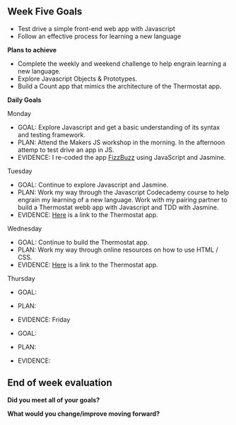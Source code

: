 ## Week Five Goals

- Test drive a simple front-end web app with Javascript
- Follow an effective process for learning a new language

**Plans to achieve**

- Complete the weekly and weekend challenge to help engrain learning a new language.
- Explore Javascript Objects & Prototypes. 
- Build a Count app that mimics the architecture of the Thermostat app.

**Daily Goals**

Monday

- GOAL: Explore Javascript and get a basic understanding of its syntax and testing framework.
- PLAN: Attend the Makers JS workshop in the morning. In the afternoon attemp to test drive an app in JS.
- EVIDENCE: I re-coded the app [FizzBuzz](https://github.com/RichEwin/javabuzz) using JavaScript and Jasmine.

Tuesday

- GOAL: Continue to explore Javascript and Jasmine.
- PLAN: Work my way through the Javascript Codecademy course to help engrain my learning of a new language. Work with my pairing partner to build a Thermostat webb app with Javascript and TDD with Jasmine.
- EVIDENCE: [Here](https://github.com/RichEwin/Thermostat) is a link to the Thermostat app.

Wednesday

- GOAL: Continue to build the Thermostat app.
- PLAN: Work my way through online resources on how to use HTML / CSS.
- EVIDENCE: [Here](https://github.com/RichEwin/Thermostat) is a link to the Thermostat app.

Thursday

- GOAL: 
- PLAN: 
- EVIDENCE: 
Friday

- GOAL: 
- PLAN: 
- EVIDENCE: 

## End of week evaluation 

**Did you meet all of your goals?**


**What would you change/improve moving forward?**
